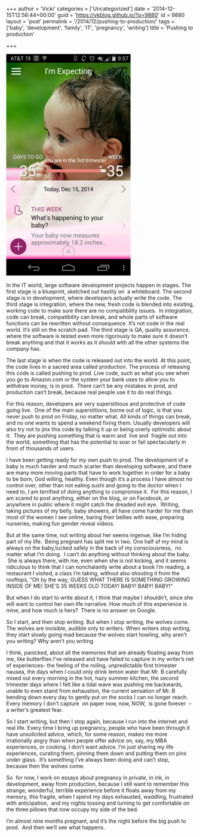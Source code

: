 +++
author = 'Vicki'
categories = ['Uncategorized']
date = '2014-12-15T12:56:44+00:00'
guid = 'https://vkblog.github.io/?p=9880'
id = 9880
layout = 'post'
permalink = '/2014/12/pushing-to-production/'
tags = ['baby', 'development', 'family', 'IT', 'pregnancy', 'writing']
title = 'Pushing to production'

+++
&nbsp;

[<img class="aligncenter  wp-image-9881" src="https://raw.githubusercontent.com/vkblog/vkblog.github.io/master/public/img/2014/12/Screenshot_2014-12-15-09-57-06-580x1031.png" alt="Screenshot_2014-12-15-09-57-06" width="333" height="592" />](https://raw.githubusercontent.com/vkblog/vkblog.github.io/master/public/img/2014/12/Screenshot_2014-12-15-09-57-06.png)

In the IT world, large software development projects happen in stages. The first stage is a blueprint, sketched out hastily on  a whiteboard. The second stage is in development, where developers actually write the code. The third stage is integration, where the new, fresh code is blended into existing, working code to make sure there are no compatibility issues.  In integration, code can break, compatibility can break, and whole parts of software functions can be rewritten without consequence. It&#8217;s not code in the real world. It&#8217;s still on the scratch pad. The third stage is QA, quality assurance, where the software is tested even more rigorously to make sure it doesn&#8217;t break anything and that it works as it should with all the other systems the company has.

The last stage is when the code is released out into the world. At this point, the code lives in a sacred area called production. The process of releasing this code is called pushing to prod. Live code, such as what you see when you go to Amazon.com or the system your bank uses to allow you to withdraw money, is in prod.  There can&#8217;t be any mistakes in prod, and production can&#8217;t break, because real people use it to do real things.

For this reason, developers are very superstitious and protective of code going live.  One of the main superstitions, borne out of logic, is that you never push to prod on Friday, no matter what. All kinds of things can break, and no one wants to spend a weekend fixing them. Usually developers will also try not to jinx this code by talking it up or being overly optimistic about it.  They are pushing something that is warm and  live and  fragile out into the world, something that has the potential to soar or fail spectacularly in front of thousands of users.

I have been getting ready for my own push to prod. The development of a baby is much harder and much scarier than developing software, and there are many more moving parts that have to work together in order for a baby to be born, God willing, healthy. Even though it&#8217;s a process I have almost no control over, other than not eating sushi and going to the doctor when I need to, I am terrified of doing anything to compromise it.  For this reason, I am scared to post anything, either on the blog, or on Facebook, or anywhere in public where it might catch the dreaded evil eye.  Writing, taking pictures of my belly, baby showers, all have come harder for me than most of the women I see online, baring their bellies with ease, preparing nurseries, making fun gender reveal videos.

But at the same time, not writing about her seems ingenue, like I&#8217;m hiding part of my life.  Being pregnant has split me in two. One half of my mind is always on the baby,tucked safely in the back of my consciousness,  no matter what I&#8217;m doing.  I can&#8217;t do anything without thinking about the baby.  She is always there, with me, even when she is not kicking, and it seems ridiculous to think that I can nonchalantly write about a book I&#8217;m reading, a restaurant I visited, a class I&#8217;m taking, without also shouting it from the rooftops, &#8220;Oh by the way, GUESS WHAT THERE IS SOMETHING GROWING INSIDE OF ME! SHE&#8217;S 35 WEEKS OLD TODAY! BABY! BABY! BABY!&#8221;

But when I do start to write about it, I think that maybe I shouldn&#8217;t, since she will want to control her own life narrative. How much of this experience is mine, and how much is hers?  There is no answer on Google.

So I start, and then stop writing. But when I stop writing, the wolves come. The wolves are invisible, audible only to writers. When writers stop writing, they start slowly going mad because the wolves start howling, why aren&#8217;t you writing? Why aren&#8217;t you writing

I think, panicked, about all the memories that are already floating away from me, like butterflies I&#8217;ve released and have failed to capture in my writer&#8217;s net of experiences- the feeling of the roiling, unpredictable first trimester nausea, the days when I could only drink lemon water that Mr. B carefully mixed out every morning in the hot, hazy summer kitchen, the second trimester days where I felt like a tidal wave was pushing me backwards, unable to even stand from exhaustion, the current sensation of Mr. B bending down every day to gently put on the socks I can no longer reach. Every memory I don&#8217;t capture  on paper now, now, NOW,  is gone forever  &#8211; a writer&#8217;s greatest fear.

So I start writing, but then I stop again, because I run into the internet and real life. Every time I bring up pregnancy, people who have been through it have unsolicited advice, which, for some reason, makes me more irrationally angry than when people offer advice on, say, my MBA experiences, or cooking. I don&#8217;t want advice. I&#8217;m just sharing my life experiences, curating them, pinning them down and putting them on pins under glass.  It&#8217;s something I&#8217;ve always been doing and can&#8217;t stop, because then the wolves come.

So  for now, I work on essays about pregnancy in private, in ink, in development, away from production, because I still want to remember this strange, wonderful, terrible experience before it floats away from my memory, this fragile, when I spend my days exhausted, waddling, frustrated with anticipation,  and my nights tossing and turning to get comfortable on the three pillows that now occupy my side of the bed.

I&#8217;m almost nine months pregnant, and it&#8217;s the night before the big push to prod.  And then we&#8217;ll see what happens.